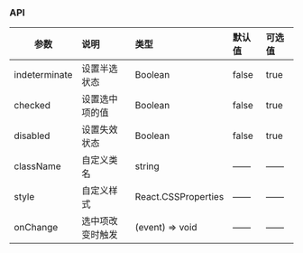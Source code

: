 ### API

| 参数         |说明        |类型 |默认值 |可选值 |
| ------------ | :----------------|:------- | :----- | :----- |
| indeterminate |设置半选状态 |Boolean |false |true |
| checked      |设置选中项的值  |Boolean |false |true |
| disabled      |设置失效状态  |Boolean |false |true |
| className      |自定义类名  |string |—— |—— |
| style      |自定义样式  |React.CSSProperties |—— |—— |
| onChange    | 选中项改变时触发 |       (event) => void |—— |—— |


